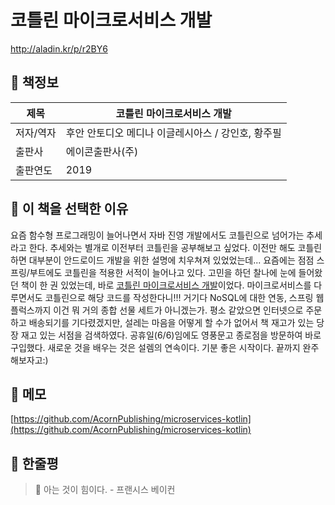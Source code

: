 # 코틀린 마이크로서비스 개발
http://aladin.kr/p/r2BY6

## 📘 책정보
| 제목 | 코틀린 마이크로서비스 개발 |
| --- | --- |
| 저자/역자 | 후안 안토디오 메디나 이글레시아스 / 강인호, 황주필 |
| 출판사 | 에이콘출판사(주) |
| 출판연도 | 2019 |


## 📘 이 책을 선택한 이유
요즘 함수형 프로그래밍이 늘어나면서 자바 진영 개발에서도 코틀린으로 넘어가는 추세라고 한다. 추세와는 별개로 이전부터 코틀린을 공부해보고 싶었다. 이전만 해도 코틀린 하면 대부분이 안드로이드 개발을 위한 설명에 치우쳐져 있었었는데... 요즘에는 점점 스프링/부트에도 코틀린을 적용한 서적이 늘어나고 있다. 고민을 하던 찰나에 눈에 들어왔던 책이 한 권 있었는데, 바로 [코틀린 마이크로서비스 개발](http://aladin.kr/p/r2BY6)이었다. 마이크로서비스를 다루면서도 코틀린으로 해당 코드를 작성한다니!!! 거기다 NoSQL에 대한 연동, 스프링 웹 플럭스까지 이건 뭐 거의 종합 선물 세트가 아니겠는가. 평소 같았으면 인터넷으로 주문하고 배송되기를 기다렸겠지만, 설레는 마음을 어떻게 할 수가 없어서 책 재고가 있는 당장 재고 있는 서점을 검색하였다. 공휴일(6/6)임에도 영풍문고 종로점을 방문하여 바로 구입했다. 새로운 것을 배우는 것은 설렘의 연속이다. 기분 좋은 시작이다. 끝까지 완주해보자고:)

## 📘 메모
[https://github.com/AcornPublishing/microservices-kotlin](https://github.com/AcornPublishing/microservices-kotlin)


## 📘 한줄평
> 📌 아는 것이 힘이다. - 프랜시스 베이컨
